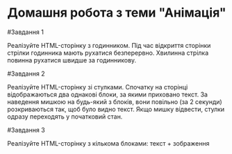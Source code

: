 # Домашня робота з теми "Анімація"

#Завдання 1

Реалізуйте HTML-сторінку з годинником.
Під час відкриття сторінки стрілки годинника мають рухатися 
безперервно. Хвилинна стрілка повинна рухатися швидше за годинникову.

#Завдання 2

Реалізуйте HTML-сторінку зі стулками.
Спочатку на сторінці відображаються два однакові блоки, за 
якими приховано текст. За наведення мишкою на будь-який з 
блоків, вони повільно (за 2 секунди) розкриваються так, щоб було 
видно текст. Якщо мишку відвести, стулки одразу переходять у 
початковий стан.

#Завдання 3

Реалізуйте HTML-сторінку з кількома блоками: текст + зображення